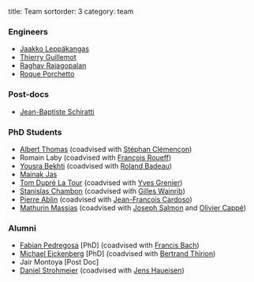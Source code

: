 title: Team
sortorder: 3
category: team

<!-- ### Post Docs -->

### Engineers

  - [Jaakko Leppäkangas](https://github.com/jaeilepp)
  - [Thierry Guillemot](https://github.com/tguillemot)
  - [Raghav Rajagopalan](https://github.com/rvraghav93)
  - [Roque Porchetto](https://www.linkedin.com/in/roque-porchetto-74897b31/)

### Post-docs

  - [Jean-Baptiste Schiratti](https://scholar.google.fr/citations?user=PBEJzOcAAAAJ&hl=fr)

### PhD Students

  - [Albert Thomas](https://albertcthomas.github.io/) (coadvised with [Stéphan Clémençon](http://perso.telecom-paristech.fr/~clemenco/Home.html))
  - Romain Laby (coadvised with [François Roueff](http://perso.telecom-paristech.fr/~roueff/))
  - [Yousra Bekhti](https://sites.google.com/site/yousrabekhti/) (coadvised with [Roland Badeau](http://perso.telecom-paristech.fr/~rbadeau/))
  - [Mainak Jas](http://perso.telecom-paristech.fr/~mjas/)
  - [Tom Dupré La Tour](https://www.researchgate.net/profile/Tom_Dupre_La_Tour) (coadvised with [Yves Grenier](http://perso.telecom-paristech.fr/~grenier/))
  - [Stanislas Chambon](https://twitter.com/slasnista) (coadvised with [Gilles Wainrib](https://sites.google.com/site/gwainrib/home))
  - [Pierre Ablin](https://www.linkedin.com/in/pierre-ablin-71680812b/) (coadvised with [Jean-François Cardoso](http://perso.telecom-paristech.fr/~cardoso/))
  - [Mathurin Massias](https://mathurinm.github.io) (coadvised with [Joseph Salmon](http://josephsalmon.eu) and [Olivier Cappé](http://perso.telecom-paristech.fr/~cappe/))

### Alumni

  - [Fabian Pedregosa](http://fseoane.net/) [PhD] (coadvised with [Francis Bach](http://www.di.ens.fr/~fbach/))
  - [Michael Eickenberg](http://eickenberg.github.io/) [PhD] (coadvised with [Bertrand Thirion](http://parietal.saclay.inria.fr/Members/bertrand-thirion))
  - Jair Montoya [Post Doc]
  - [Daniel Strohmeier](https://www.tu-ilmenau.de/bmti/fachgebiete/biomedizinische-technik/dipl-ing-daniel-strohmeier/) (coadvised with [Jens Haueisen](https://www.tu-ilmenau.de/bmti/fachgebiete/biomedizinische-technik/prof-dr-ing-habil-jens-haueisen/))
